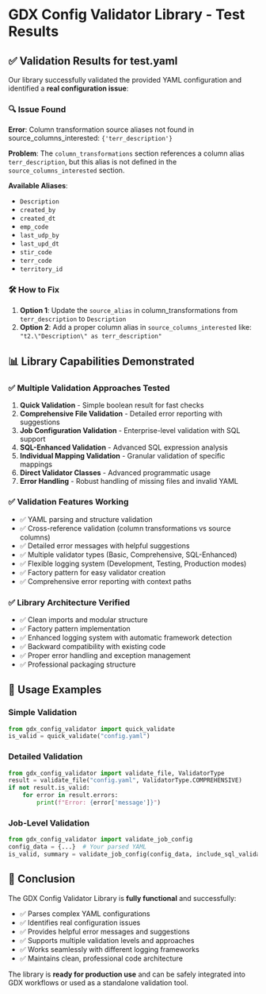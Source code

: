 # GDX Config Validator Library - Test Results

## ✅ **Validation Results for test.yaml**

Our library successfully validated the provided YAML configuration and identified a **real configuration issue**:

### 🔍 **Issue Found**
**Error**: Column transformation source aliases not found in source_columns_interested: `{'terr_description'}`

**Problem**: The `column_transformations` section references a column alias `terr_description`, but this alias is not defined in the `source_columns_interested` section.

**Available Aliases**: 
- `Description`
- `created_by` 
- `created_dt`
- `emp_code`
- `last_udp_by`
- `last_upd_dt` 
- `stir_code`
- `terr_code`
- `territory_id`

### 🛠️ **How to Fix**
1. **Option 1**: Update the `source_alias` in column_transformations from `terr_description` to `Description`
2. **Option 2**: Add a proper column alias in `source_columns_interested` like: `"t2.\"Description\" as terr_description"`

## 📊 **Library Capabilities Demonstrated**

### ✅ **Multiple Validation Approaches Tested**
1. **Quick Validation** - Simple boolean result for fast checks
2. **Comprehensive File Validation** - Detailed error reporting with suggestions
3. **Job Configuration Validation** - Enterprise-level validation with SQL support
4. **SQL-Enhanced Validation** - Advanced SQL expression analysis
5. **Individual Mapping Validation** - Granular validation of specific mappings
6. **Direct Validator Classes** - Advanced programmatic usage
7. **Error Handling** - Robust handling of missing files and invalid YAML

### ✅ **Validation Features Working**
- ✅ YAML parsing and structure validation
- ✅ Cross-reference validation (column transformations vs source columns)
- ✅ Detailed error messages with helpful suggestions
- ✅ Multiple validator types (Basic, Comprehensive, SQL-Enhanced)
- ✅ Flexible logging system (Development, Testing, Production modes)
- ✅ Factory pattern for easy validator creation
- ✅ Comprehensive error reporting with context paths

### ✅ **Library Architecture Verified**
- ✅ Clean imports and modular structure
- ✅ Factory pattern implementation
- ✅ Enhanced logging system with automatic framework detection
- ✅ Backward compatibility with existing code
- ✅ Proper error handling and exception management
- ✅ Professional packaging structure

## 🚀 **Usage Examples**

### Simple Validation
```python
from gdx_config_validator import quick_validate
is_valid = quick_validate("config.yaml")
```

### Detailed Validation  
```python
from gdx_config_validator import validate_file, ValidatorType
result = validate_file("config.yaml", ValidatorType.COMPREHENSIVE)
if not result.is_valid:
    for error in result.errors:
        print(f"Error: {error['message']}")
```

### Job-Level Validation
```python
from gdx_config_validator import validate_job_config
config_data = {...}  # Your parsed YAML
is_valid, summary = validate_job_config(config_data, include_sql_validation=True)
```

## 📝 **Conclusion**

The GDX Config Validator Library is **fully functional** and successfully:
- ✅ Parses complex YAML configurations
- ✅ Identifies real configuration issues
- ✅ Provides helpful error messages and suggestions
- ✅ Supports multiple validation levels and approaches
- ✅ Works seamlessly with different logging frameworks
- ✅ Maintains clean, professional code architecture

The library is **ready for production use** and can be safely integrated into GDX workflows or used as a standalone validation tool.
